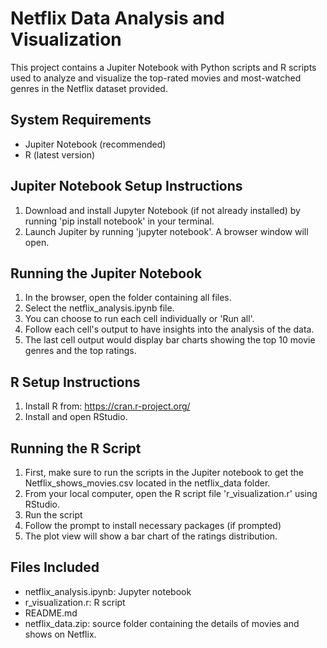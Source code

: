 
# Netflix Data Analysis and Visualization

This project contains a Jupiter Notebook with Python scripts and R scripts used to analyze and visualize the top-rated movies and most-watched genres in the Netflix dataset provided.

## System Requirements
- Jupiter Notebook (recommended)
- R (latest version)

## Jupiter Notebook Setup Instructions
1. Download and install Jupyter Notebook (if not already installed) by running 'pip install notebook' in your terminal.
2. Launch Jupiter by running 'jupyter notebook'. A browser window will open.

## Running the Jupiter Notebook
1. In the browser, open the folder containing all files.
2. Select the netflix_analysis.ipynb file.
3. You can choose to run each cell individually or 'Run all'.
4. Follow each cell's output to have insights into the analysis of the data.
5. The last cell output would display bar charts showing the top 10 movie genres and the top ratings.

## R Setup Instructions
1. Install R from: https://cran.r-project.org/
2. Install and open RStudio.

## Running the R Script
1. First, make sure to run the scripts in the Jupiter notebook to get the Netflix_shows_movies.csv located in the netflix_data folder. 
2. From your local computer, open the R script file 'r_visualization.r'  using RStudio.
3. Run the script
4. Follow the prompt to install necessary packages (if prompted)
5. The plot view will show a bar chart of the ratings distribution.

## Files Included
- netflix_analysis.ipynb: Jupyter notebook
- r_visualization.r: R script
- README.md
- netflix_data.zip: source folder containing the details of movies and shows on Netflix.

